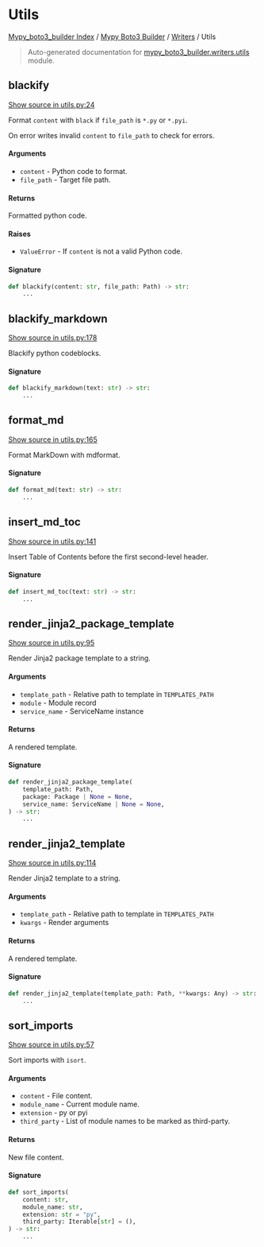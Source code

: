 # Utils

[Mypy_boto3_builder Index](../../README.md#mypy_boto3_builder-index) /
[Mypy Boto3 Builder](../index.md#mypy-boto3-builder) /
[Writers](./index.md#writers) /
Utils

> Auto-generated documentation for [mypy_boto3_builder.writers.utils](https://github.com/youtype/mypy_boto3_builder/blob/main/mypy_boto3_builder/writers/utils.py) module.

## blackify

[Show source in utils.py:24](https://github.com/youtype/mypy_boto3_builder/blob/main/mypy_boto3_builder/writers/utils.py#L24)

Format `content` with `black` if `file_path` is `*.py` or `*.pyi`.

On error writes invalid `content` to `file_path` to check for errors.

#### Arguments

- `content` - Python code to format.
- `file_path` - Target file path.

#### Returns

Formatted python code.

#### Raises

- `ValueError` - If `content` is not a valid Python code.

#### Signature

```python
def blackify(content: str, file_path: Path) -> str:
    ...
```



## blackify_markdown

[Show source in utils.py:178](https://github.com/youtype/mypy_boto3_builder/blob/main/mypy_boto3_builder/writers/utils.py#L178)

Blackify python codeblocks.

#### Signature

```python
def blackify_markdown(text: str) -> str:
    ...
```



## format_md

[Show source in utils.py:165](https://github.com/youtype/mypy_boto3_builder/blob/main/mypy_boto3_builder/writers/utils.py#L165)

Format MarkDown with mdformat.

#### Signature

```python
def format_md(text: str) -> str:
    ...
```



## insert_md_toc

[Show source in utils.py:141](https://github.com/youtype/mypy_boto3_builder/blob/main/mypy_boto3_builder/writers/utils.py#L141)

Insert Table of Contents before the first second-level header.

#### Signature

```python
def insert_md_toc(text: str) -> str:
    ...
```



## render_jinja2_package_template

[Show source in utils.py:95](https://github.com/youtype/mypy_boto3_builder/blob/main/mypy_boto3_builder/writers/utils.py#L95)

Render Jinja2 package template to a string.

#### Arguments

- `template_path` - Relative path to template in `TEMPLATES_PATH`
- `module` - Module record
- `service_name` - ServiceName instance

#### Returns

A rendered template.

#### Signature

```python
def render_jinja2_package_template(
    template_path: Path,
    package: Package | None = None,
    service_name: ServiceName | None = None,
) -> str:
    ...
```



## render_jinja2_template

[Show source in utils.py:114](https://github.com/youtype/mypy_boto3_builder/blob/main/mypy_boto3_builder/writers/utils.py#L114)

Render Jinja2 template to a string.

#### Arguments

- `template_path` - Relative path to template in `TEMPLATES_PATH`
- `kwargs` - Render arguments

#### Returns

A rendered template.

#### Signature

```python
def render_jinja2_template(template_path: Path, **kwargs: Any) -> str:
    ...
```



## sort_imports

[Show source in utils.py:57](https://github.com/youtype/mypy_boto3_builder/blob/main/mypy_boto3_builder/writers/utils.py#L57)

Sort imports with `isort`.

#### Arguments

- `content` - File content.
- `module_name` - Current module name.
- `extension` - py or pyi
- `third_party` - List of module names to be marked as third-party.

#### Returns

New file content.

#### Signature

```python
def sort_imports(
    content: str,
    module_name: str,
    extension: str = "py",
    third_party: Iterable[str] = (),
) -> str:
    ...
```
